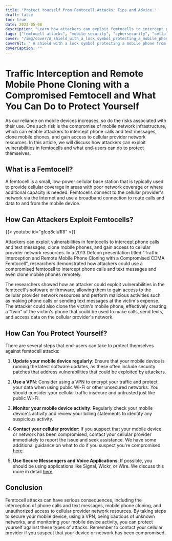 ```yaml
---
title: "Protect Yourself from Femtocell Attacks: Tips and Advice."
draft: false
toc: true
date: 2023-05-08
description: "Learn how attackers can exploit femtocells to intercept phone calls and texts and what you can do to protect yourself against such attacks."
tags: ["femtocell attacks", "mobile security", "cybersecurity", "cellular networks", "VPN", "phone cloning", "data privacy", "internet security", "mobile devices", "cellular providers", "network security", "wireless security", "mobile phone security", "vulnerabilities", "cyber attacks", "security patches", "data encryption", "cybercrime", "security tips", "secure messaging"]
cover: "/img/cover/A_shield_with_a_lock_symbol_protecting_a_mobile_phone.png"
coverAlt: " A shield with a lock symbol protecting a mobile phone from a hacker's hand trying to access it."
coverCaption: ""
---
```

# Traffic Interception and Remote Mobile Phone Cloning with a Compromised Femtocell and What You Can Do to Protect Yourself

As our reliance on mobile devices increases, so do the risks associated with their use. One such risk is the compromise of mobile network infrastructure, which can enable attackers to intercept phone calls and text messages, clone mobile phones, and gain access to cellular provider network resources. In this article, we will discuss how attackers can exploit vulnerabilities in femtocells and what end-users can do to protect themselves.

## What is a Femtocell?

A femtocell is a small, low-power cellular base station that is typically used to provide cellular coverage in areas with poor network coverage or where additional capacity is needed. Femtocells connect to the cellular provider's network via the Internet and use a broadband connection to route calls and data to and from the mobile device.

## How Can Attackers Exploit Femtocells?

{{< youtube id="gfcq8clu1RI" >}}

Attackers can exploit vulnerabilities in femtocells to intercept phone calls and text messages, clone mobile phones, and gain access to cellular provider network resources. In a 2013 Defcon presentation titled "Traffic Interception and Remote Mobile Phone Cloning with a Compromised CDMA Femtocell", researchers demonstrated how attackers could use a compromised femtocell to intercept phone calls and text messages and even clone mobile phones remotely.

The researchers showed how an attacker could exploit vulnerabilities in the femtocell's software or firmware, allowing them to gain access to the cellular provider network resources and perform malicious activities such as making phone calls or sending text messages at the victim's expense. The attacker could also clone the victim's mobile phone, effectively creating a "twin" of the victim's phone that could be used to make calls, send texts, and access data on the cellular provider's network.

## How Can You Protect Yourself?

There are several steps that end-users can take to protect themselves against femtocell attacks:

1. **Update your mobile device regularly**: Ensure that your mobile device is running the latest software updates, as these often include security patches that address vulnerabilities that could be exploited by attackers.
   
2. **Use a VPN**: Consider using a VPN to encrypt your traffic and protect your data when using public Wi-Fi or other unsecured networks. You should consider your cellular traffic insecure and untrusted just like public Wi-Fi.

3. **Monitor your mobile device activity**: Regularly check your mobile device's activity and review your billing statements to identify any suspicious activity.

4. **Contact your cellular provider**: If you suspect that your mobile device or network has been compromised, contact your cellular provider immediately to report the issue and seek assistance. We have some additional guidance on what to do if you suspect you're compromised [here](https://simeononsecurity.ch/articles/what-to-do-if-you-suspect-your-computer-phone-or-email-is-compromised/).

5. **Use Secure Messengers and Voice Applications**: If possible, you should be using applications like Signal, Wickr, or Wire. We discuss this more in detail [here](https://simeononsecurity.ch/recommendations/messengers/).

## Conclusion

Femtocell attacks can have serious consequences, including the interception of phone calls and text messages, mobile phone cloning, and unauthorized access to cellular provider network resources. By taking steps to secure your mobile device, using a VPN, being cautious of unknown networks, and monitoring your mobile device activity, you can protect yourself against these types of attacks. Remember to contact your cellular provider if you suspect that your device or network has been compromised.
